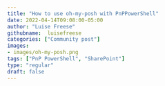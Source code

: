 ```yaml
---
title: "How to use oh-my-posh with PnPPowerShell"
date: 2022-04-14T09:08:00-05:00
author: "Luise Freese"
githubname:  luisefreese
categories: ["Community post"]
images: 
- images/oh-my-posh.png
tags: ["PnP PowerShell", "SharePoint"]
type: "regular"
draft: false
---
```


